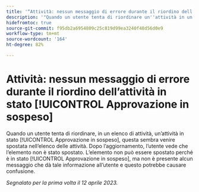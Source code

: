 ```yaml
---
title: '“Attività: nessun messaggio di errore durante il riordino dell’attività nello stato di approvazione in sospeso”'
description: '"Quando un utente tenta di riordinare un''attività in un elenco di attività e l''attività è in [!UICONTROL Approvazione in sospeso] stato, l''attività verrà spostata nell''elenco delle attività. Dopo l’aggiornamento, l’utente vede che l’elemento non è stato spostato. L’elemento non può essere spostato perché è in stato [!UICONTROL Approvazione in sospeso], ma non è presente alcun messaggio che dà tale informazione all’utente e questo potrebbe causare confusione.”'
hidefromtoc: true
source-git-commit: f95db2a6954809c25c819d99ea3240f48d56d0e9
workflow-type: tm+mt
source-wordcount: '164'
ht-degree: 82%

---
```



# Attività: nessun messaggio di errore durante il riordino dell’attività in stato [!UICONTROL Approvazione in sospeso]

Quando un utente tenta di riordinare, in un elenco di attività, un’attività in stato [!UICONTROL Approvazione in sospeso], questa sembra venire spostata nell’elenco delle attività. Dopo l’aggiornamento, l’utente vede che l’elemento non è stato spostato. L’elemento non può essere spostato perché è in stato [!UICONTROL Approvazione in sospeso], ma non è presente alcun messaggio che dà tale informazione all’utente e questo potrebbe causare confusione.

_Segnalato per la prima volta il 12 aprile 2023._

